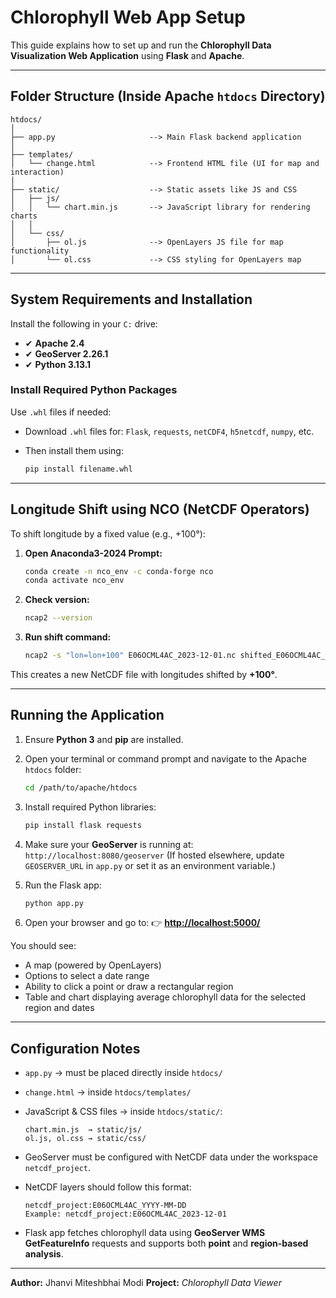 # Chlorophyll Web App Setup

This guide explains how to set up and run the **Chlorophyll Data Visualization Web Application** using **Flask** and **Apache**.

---

## Folder Structure (Inside Apache `htdocs` Directory)

```
htdocs/
│
├── app.py                     --> Main Flask backend application
│
├── templates/
│   └── change.html            --> Frontend HTML file (UI for map and interaction)
│
├── static/                    --> Static assets like JS and CSS
│   ├── js/
│   │   └── chart.min.js       --> JavaScript library for rendering charts
│   │
│   └── css/
│       ├── ol.js              --> OpenLayers JS file for map functionality
│       └── ol.css             --> CSS styling for OpenLayers map
```

---

## System Requirements and Installation

Install the following in your `C:` drive:

* ✔ **Apache 2.4**
* ✔ **GeoServer 2.26.1**
* ✔ **Python 3.13.1**

### Install Required Python Packages

Use `.whl` files if needed:

* Download `.whl` files for:
  `Flask`, `requests`, `netCDF4`, `h5netcdf`, `numpy`, etc.
* Then install them using:

  ```bash
  pip install filename.whl
  ```

---

## Longitude Shift using NCO (NetCDF Operators)

To shift longitude by a fixed value (e.g., +100°):

1. **Open Anaconda3-2024 Prompt:**

   ```bash
   conda create -n nco_env -c conda-forge nco
   conda activate nco_env
   ```

2. **Check version:**

   ```bash
   ncap2 --version
   ```

3. **Run shift command:**

   ```bash
   ncap2 -s "lon=lon+100" E06OCML4AC_2023-12-01.nc shifted_E06OCML4AC_2023-12-01.nc
   ```

This creates a new NetCDF file with longitudes shifted by **+100°**.

---

## Running the Application

1. Ensure **Python 3** and **pip** are installed.
2. Open your terminal or command prompt and navigate to the Apache `htdocs` folder:

   ```bash
   cd /path/to/apache/htdocs
   ```
3. Install required Python libraries:

   ```bash
   pip install flask requests
   ```
4. Make sure your **GeoServer** is running at:
   `http://localhost:8080/geoserver`
   (If hosted elsewhere, update `GEOSERVER_URL` in `app.py` or set it as an environment variable.)
5. Run the Flask app:

   ```bash
   python app.py
   ```
6. Open your browser and go to:
   👉 **[http://localhost:5000/](http://localhost:5000/)**

You should see:

* A map (powered by OpenLayers)
* Options to select a date range
* Ability to click a point or draw a rectangular region
* Table and chart displaying average chlorophyll data for the selected region and dates

---

## Configuration Notes

* `app.py` → must be placed directly inside `htdocs/`
* `change.html` → inside `htdocs/templates/`
* JavaScript & CSS files → inside `htdocs/static/`:

  ```
  chart.min.js  → static/js/
  ol.js, ol.css → static/css/
  ```
* GeoServer must be configured with NetCDF data under the workspace `netcdf_project`.
* NetCDF layers should follow this format:

  ```
  netcdf_project:E06OCML4AC_YYYY-MM-DD
  Example: netcdf_project:E06OCML4AC_2023-12-01
  ```
* Flask app fetches chlorophyll data using **GeoServer WMS GetFeatureInfo** requests and supports both **point** and **region-based analysis**.

---

**Author:** Jhanvi Miteshbhai Modi
**Project:** *Chlorophyll Data Viewer*

